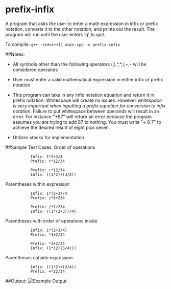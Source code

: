 prefix-infix
============
A program that asks the user to enter a math expression in infix or prefix notation, converts it to the other notation, and prints out the result. The program will run until the user enters 'q' to quit.

To compile: `g++ -std=c++11 main.cpp -o prefix-infix`

##Notes:
- All symbols other than the following operators (,),^,*,/,+,- will be considered operands

- User must enter a valid mathematical expression in either infix or prefix notation

- This program can take in any infix notation equation and return it in prefix notation. Whitespace will create no issues. However *whitespace is very important when inputting a prefix equation for conversion to infix notation*. Failure to put whitespace between operands will result in an error. For instance "+87" will return an error because the program assumes you are trying to add 87 to nothing. You must write "+ 8 7" to achieve the desired result of eight plus seven.

- Utilizes stacks for implementation

##Sample Test Cases:
Order of operations
```
	       Infix: 1*2+3/4
	       Prefix: +*12/34

	       Prefix: +*12/34
	       Infix: ((1*2)+(3/4))
```         

Parentheses within expression
```
	       Infix: 1*(2+3)/4
	       Prefix: /*1+234

	       Prefix: /*1+234
	       Infix: ((1*(2+3))/4)
```        

Parentheses with order of operations inside
```
	       Infix: 1*(2+3/4)
	       Prefix: *1+2/34

	       Prefix: *1+2/34
	       Infix: (1*(2+(3/4)))
```

Parentheses outside expression	
```
	       Infix: ((1*2)+(3/4))
	       Prefix: +*12/34
```
##Output:
![Example Output](https://user-images.githubusercontent.com/18524488/50881629-14b66d00-1397-11e9-8fb0-f5312a5aac6c.png)